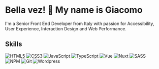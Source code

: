# Bella vez! 👋 My name is Giacomo 

I'm a Senior Front End Developer from Italy with passion for Accessibility, User Experience, Interaction Design and Web Performance.

<!-- SKILLS -->
## Skills

![HTML5](https://img.shields.io/badge/html5-%23E34F26.svg?style=for-the-badge&logo=html5&logoColor=white)
![CSS3](https://img.shields.io/badge/css3-%231572B6.svg?style=for-the-badge&logo=css3&logoColor=white)
![JavaScript](https://img.shields.io/badge/javascript-%23323330.svg?style=for-the-badge&logo=javascript&logoColor=%23F7DF1E)
![TypeScript](https://img.shields.io/badge/typescript-%23007ACC.svg?style=for-the-badge&logo=typescript&logoColor=white)
![Vue](https://img.shields.io/badge/Vue.js-35495E?style=for-the-badge&logo=vuedotjs&logoColor=4FC08D)
![Nuxt](https://img.shields.io/badge/Nuxt-020420?logo=nuxt)
![SASS](https://img.shields.io/badge/SASS-hotpink.svg?style=for-the-badge&logo=SASS&logoColor=white)
![NPM](https://img.shields.io/badge/NPM-%23CB3837.svg?style=for-the-badge&logo=npm&logoColor=white)
![Git](https://img.shields.io/badge/git-%23F05033.svg?style=for-the-badge&logo=git&logoColor=white)
![Wordpress](https://img.shields.io/badge/Wordpress-21759B?style=for-the-badge&logo=wordpress&logoColor=white)
<!-- EXPERIENCE -->

<!-- EDUCATION -->


<!--
**BellaJack/BellaJack** is a ✨ _special_ ✨ repository because its `README.md` (this file) appears on your GitHub profile.

Here are some ideas to get you started:

- 🔭 I’m currently working on ...
- 🌱 I’m currently learning ...
- 👯 I’m looking to collaborate on ...
- 🤔 I’m looking for help with ...
- 💬 Ask me about ...
- 📫 How to reach me: ...
- 😄 Pronouns: ...
- ⚡ Fun fact: ...
-->

<!-- 
Appassionato di User Experience, Accessibilità e sviluppo Front-End, sono laureato in "Scienze di Internet" presso l'Università di Bologna con un master in "Multimedia Content Design" dell'Università degli Studi di Firenze.

Da più di 14 anni mi occupo della progettazione del layout grafico e sviluppo di siti web, applicazioni per postazioni multimediali touch e smartphone.

Da giugno 2022 faccio parte dello staff di Kiwitron s.r.l. come Sviluppatore Software, in particolare mi occupo dello sviluppo Front End di web tools e applicazioni mobile con particolare attenzione alle performance e all'accessibilità.
-
